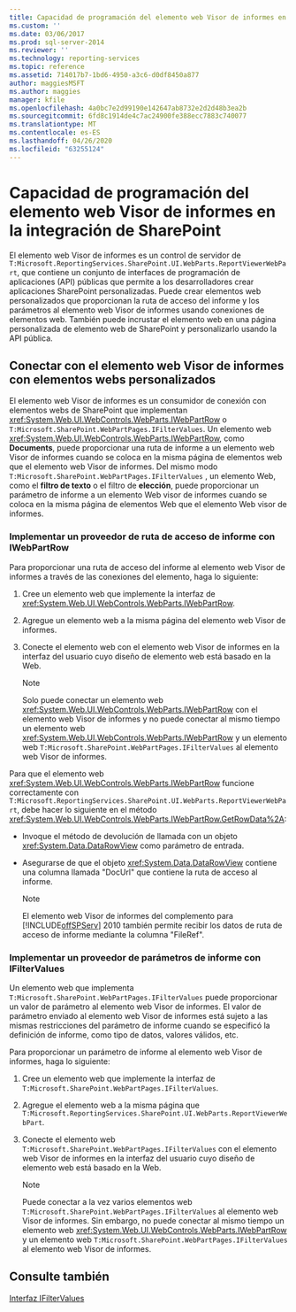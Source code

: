 ```yaml
---
title: Capacidad de programación del elemento web Visor de informes en la integración de SharePoint | Microsoft Docs
ms.custom: ''
ms.date: 03/06/2017
ms.prod: sql-server-2014
ms.reviewer: ''
ms.technology: reporting-services
ms.topic: reference
ms.assetid: 714017b7-1bd6-4950-a3c6-d0df8450a877
author: maggiesMSFT
ms.author: maggies
manager: kfile
ms.openlocfilehash: 4a0bc7e2d99190e142647ab8732e2d2d48b3ea2b
ms.sourcegitcommit: 6fd8c1914de4c7ac24900fe388ecc7883c740077
ms.translationtype: MT
ms.contentlocale: es-ES
ms.lasthandoff: 04/26/2020
ms.locfileid: "63255124"
---
```

# <a name="report-viewer-web-part-programmability-in-sharepoint-integration"></a>Capacidad de programación del elemento web Visor de informes en la integración de SharePoint
  El elemento web Visor de informes es un control de servidor de `T:Microsoft.ReportingServices.SharePoint.UI.WebParts.ReportViewerWebPart`, que contiene un conjunto de interfaces de programación de aplicaciones (API) públicas que permite a los desarrolladores crear aplicaciones SharePoint personalizadas. Puede crear elementos web personalizados que proporcionan la ruta de acceso del informe y los parámetros al elemento web Visor de informes usando conexiones de elementos web. También puede incrustar el elemento web en una página personalizada de elemento web de SharePoint y personalizarlo usando la API pública.  
  
## <a name="connecting-to-report-viewer-web-part-with-custom-web-parts"></a>Conectar con el elemento web Visor de informes con elementos webs personalizados  
 El elemento web Visor de informes es un consumidor de conexión con elementos webs de SharePoint que implementan <xref:System.Web.UI.WebControls.WebParts.IWebPartRow> o `T:Microsoft.SharePoint.WebPartPages.IFilterValues`. Un elemento web <xref:System.Web.UI.WebControls.WebParts.IWebPartRow>, como **Documents**, puede proporcionar una ruta de informe a un elemento web Visor de informes cuando se coloca en la misma página de elementos web que el elemento web Visor de informes. Del mismo modo `T:Microsoft.SharePoint.WebPartPages.IFilterValues` , un elemento Web, como el **filtro de texto** o el filtro de **elección**, puede proporcionar un parámetro de informe a un elemento Web visor de informes cuando se coloca en la misma página de elementos Web que el elemento Web visor de informes.  
  
### <a name="implementing-a-report-path-provider-with-iwebpartrow"></a>Implementar un proveedor de ruta de acceso de informe con IWebPartRow  
 Para proporcionar una ruta de acceso del informe al elemento web Visor de informes a través de las conexiones del elemento, haga lo siguiente:  
  
1.  Cree un elemento web que implemente la interfaz de <xref:System.Web.UI.WebControls.WebParts.IWebPartRow>.  
  
2.  Agregue un elemento web a la misma página del elemento web Visor de informes.  
  
3.  Conecte el elemento web con el elemento web Visor de informes en la interfaz del usuario cuyo diseño de elemento web está basado en la Web.  
  
    > [!NOTE]  
    >  Solo puede conectar un elemento web <xref:System.Web.UI.WebControls.WebParts.IWebPartRow> con el elemento web Visor de informes y no puede conectar al mismo tiempo un elemento web <xref:System.Web.UI.WebControls.WebParts.IWebPartRow> y un elemento web `T:Microsoft.SharePoint.WebPartPages.IFilterValues` al elemento web Visor de informes.  
  
 Para que el elemento web <xref:System.Web.UI.WebControls.WebParts.IWebPartRow> funcione correctamente con `T:Microsoft.ReportingServices.SharePoint.UI.WebParts.ReportViewerWebPart`, debe hacer lo siguiente en el método <xref:System.Web.UI.WebControls.WebParts.IWebPartRow.GetRowData%2A>:  
  
-   Invoque el método de devolución de llamada con un objeto <xref:System.Data.DataRowView> como parámetro de entrada.  
  
-   Asegurarse de que el objeto <xref:System.Data.DataRowView> contiene una columna llamada "DocUrl" que contiene la ruta de acceso al informe.  
  
    > [!NOTE]  
    >  El elemento web Visor de informes del complemento para [!INCLUDE[offSPServ](../includes/offspserv-md.md)] 2010 también permite recibir los datos de ruta de acceso de informe mediante la columna "FileRef".  
  
### <a name="implementing-a-report-parameter-provider-with-ifiltervalues"></a>Implementar un proveedor de parámetros de informe con IFilterValues  
 Un elemento web que implementa `T:Microsoft.SharePoint.WebPartPages.IFilterValues` puede proporcionar un valor de parámetro al elemento web Visor de informes. El valor de parámetro enviado al elemento web Visor de informes está sujeto a las mismas restricciones del parámetro de informe cuando se especificó la definición de informe, como tipo de datos, valores válidos, etc.  
  
 Para proporcionar un parámetro de informe al elemento web Visor de informes, haga lo siguiente:  
  
1.  Cree un elemento web que implemente la interfaz de `T:Microsoft.SharePoint.WebPartPages.IFilterValues`.  
  
2.  Agregue el elemento web a la misma página que `T:Microsoft.ReportingServices.SharePoint.UI.WebParts.ReportViewerWebPart`.  
  
3.  Conecte el elemento web `T:Microsoft.SharePoint.WebPartPages.IFilterValues` con el elemento web Visor de informes en la interfaz del usuario cuyo diseño de elemento web está basado en la Web.  
  
    > [!NOTE]  
    >  Puede conectar a la vez varios elementos web `T:Microsoft.SharePoint.WebPartPages.IFilterValues` al elemento web Visor de informes. Sin embargo, no puede conectar al mismo tiempo un elemento web <xref:System.Web.UI.WebControls.WebParts.IWebPartRow> y un elemento web `T:Microsoft.SharePoint.WebPartPages.IFilterValues` al elemento web Visor de informes.  
  
## <a name="see-also"></a>Consulte también  
 [Interfaz IFilterValues](https://msdn.microsoft.com/library/office/microsoft.sharepoint.webpartpages.ifiltervalues\(v=office.15\).aspx)  
  
  
